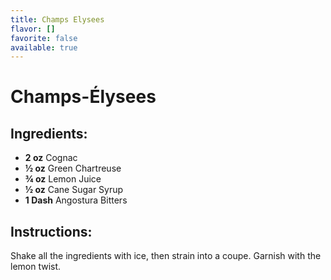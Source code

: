 ```yaml
---
title: Champs Elysees
flavor: []
favorite: false
available: true
---
```

# Champs-Élysees

## Ingredients:
- **2 oz** Cognac
- **½ oz** Green Chartreuse
- **¾ oz** Lemon Juice
- **½ oz** Cane Sugar Syrup
- **1 Dash** Angostura Bitters

## Instructions:
Shake all the ingredients with ice, then strain into a coupe. Garnish with the lemon twist.



